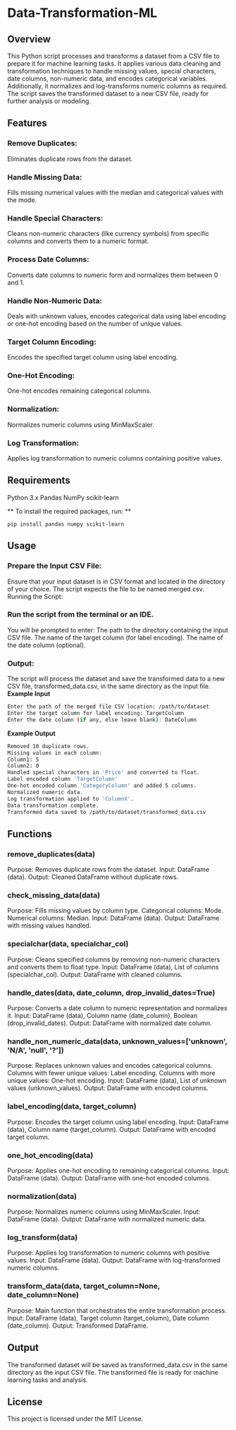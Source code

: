 # Data-Transformation-ML
## Overview

This Python script processes and transforms a dataset from a CSV file to prepare it for machine learning tasks. It applies various data cleaning and transformation techniques to handle missing values, special characters, date columns, non-numeric data, and encodes categorical variables. Additionally, it normalizes and log-transforms numeric columns as required. The script saves the transformed dataset to a new CSV file, ready for further analysis or modeling.

## Features
### Remove Duplicates: 
Eliminates duplicate rows from the dataset.
### Handle Missing Data: 
Fills missing numerical values with the median and categorical values with the mode.
### Handle Special Characters:
Cleans non-numeric characters (like currency symbols) from specific columns and converts them to a numeric format.
### Process Date Columns: 
Converts date columns to numeric form and normalizes them between 0 and 1.
### Handle Non-Numeric Data: 
Deals with unknown values, encodes categorical data using label encoding or one-hot encoding based on the number of unique values.
### Target Column Encoding: 
Encodes the specified target column using label encoding.
### One-Hot Encoding: 
One-hot encodes remaining categorical columns.
### Normalization: 
Normalizes numeric columns using MinMaxScaler.
### Log Transformation: 
Applies log transformation to numeric columns containing positive values.

## Requirements
Python 3.x
Pandas
NumPy
scikit-learn

** To install the required packages, run: **

```pip install pandas numpy scikit-learn ```

## Usage
### Prepare the Input CSV File:
Ensure that your input dataset is in CSV format and located in the directory of your choice.
The script expects the file to be named merged.csv.
Running the Script:

### Run the script from the terminal or an IDE.
You will be prompted to enter:
The path to the directory containing the input CSV file.
The name of the target column (for label encoding).
The name of the date column (optional).

### Output:

The script will process the dataset and save the transformed data to a new CSV file, transformed_data.csv, in the same directory as the input file.
**Example Input**
```bash
Enter the path of the merged file CSV location: /path/to/dataset
Enter the target column for label encoding: TargetColumn
Enter the date column (if any, else leave blank): DateColumn
```
**Example Output**
```bash
Removed 10 duplicate rows.
Missing values in each column:
Column1: 5
Column2: 0
Handled special characters in 'Price' and converted to float.
Label encoded column 'TargetColumn'
One-hot encoded column 'CategoryColumn' and added 5 columns.
Normalized numeric data.
Log transformation applied to 'ColumnX'.
Data transformation complete.
Transformed data saved to /path/to/dataset/transformed_data.csv
```

## Functions
### remove_duplicates(data)
Purpose: Removes duplicate rows from the dataset.
Input: DataFrame (data).
Output: Cleaned DataFrame without duplicate rows.

### check_missing_data(data)
Purpose: Fills missing values by column type.
Categorical columns: Mode.
Numerical columns: Median.
Input: DataFrame (data).
Output: DataFrame with missing values handled.

### specialchar(data, specialchar_col)
Purpose: Cleans specified columns by removing non-numeric characters and converts them to float type.
Input: DataFrame (data), List of columns (specialchar_col).
Output: DataFrame with cleaned columns.

### handle_dates(data, date_column, drop_invalid_dates=True)
Purpose: Converts a date column to numeric representation and normalizes it.
Input: DataFrame (data), Column name (date_column), Boolean (drop_invalid_dates).
Output: DataFrame with normalized date column.

### handle_non_numeric_data(data, unknown_values=['unknown', 'N/A', 'null', '?'])
Purpose: Replaces unknown values and encodes categorical columns.
Columns with fewer unique values: Label encoding.
Columns with more unique values: One-hot encoding.
Input: DataFrame (data), List of unknown values (unknown_values).
Output: DataFrame with encoded columns.

### label_encoding(data, target_column)
Purpose: Encodes the target column using label encoding.
Input: DataFrame (data), Column name (target_column).
Output: DataFrame with encoded target column.

### one_hot_encoding(data)
Purpose: Applies one-hot encoding to remaining categorical columns.
Input: DataFrame (data).
Output: DataFrame with one-hot encoded columns.

### normalization(data)
Purpose: Normalizes numeric columns using MinMaxScaler.
Input: DataFrame (data).
Output: DataFrame with normalized numeric data.

### log_transform(data)
Purpose: Applies log transformation to numeric columns with positive values.
Input: DataFrame (data).
Output: DataFrame with log-transformed numeric columns.

### transform_data(data, target_column=None, date_column=None)
Purpose: Main function that orchestrates the entire transformation process.
Input: DataFrame (data), Target column (target_column), Date column (date_column).
Output: Transformed DataFrame.

## Output
The transformed dataset will be saved as transformed_data.csv in the same directory as the input CSV file. The transformed file is ready for machine learning tasks and analysis.

## License
This project is licensed under the MIT License.
